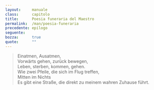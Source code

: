 ```yaml
---
layout:     manuale
class:      capitolo
title:      Poesia funeraria del Maestro
permalink:  /man/poesia-funeraria
precedente: epilogo
seguente:   
bozza:      true
quote:      ""
---
```



<blockquote>
Einatmen, Ausatmen,<br />
Vorwärts gehen, zurück bewegen,<br />
Leben, sterben, kommen, gehen.<br />
Wie zwei Pfeile, die sich im Flug treffen,<br />
Mitten im Nichts<br />
Es gibt eine Straße, die direkt zu meinem wahren Zuhause führt.
</blockquote>
